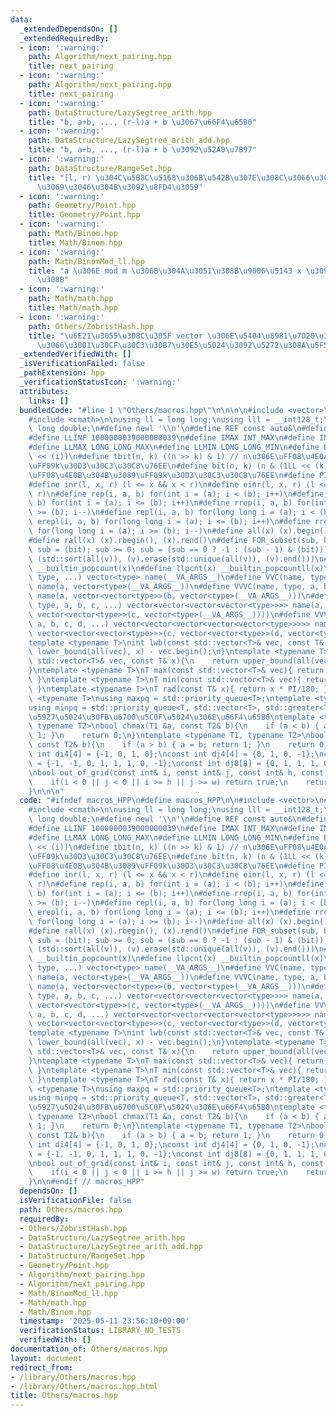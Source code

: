 ```yaml
---
data:
  _extendedDependsOn: []
  _extendedRequiredBy:
  - icon: ':warning:'
    path: Algorithm/next_pairing.hpp
    title: next_pairing
  - icon: ':warning:'
    path: Algorithm/next_pairing.hpp
    title: next_pairing
  - icon: ':warning:'
    path: DataStructure/LazySegtree_arith.hpp
    title: "b, a+b, ..., (r-l)a + b \u3067\u66F4\u65B0"
  - icon: ':warning:'
    path: DataStructure/LazySegtree_arith_add.hpp
    title: "b, a+b, ..., (r-l)a + b \u3092\u52A0\u7B97"
  - icon: ':warning:'
    path: DataStructure/RangeSet.hpp
    title: "[l, r) \u304C\u5B8C\u5168\u306B\u542B\u307E\u308C\u3066\u3044\u308B\u304B\
      \u3069\u3046\u304B\u3092\u8FD4\u3059"
  - icon: ':warning:'
    path: Geometry/Point.hpp
    title: Geometry/Point.hpp
  - icon: ':warning:'
    path: Math/Binom.hpp
    title: Math/Binom.hpp
  - icon: ':warning:'
    path: Math/BinomMod_ll.hpp
    title: "a \u306E mod m \u306B\u304A\u3051\u308B\u9006\u5143 x \u3092\u6C42\u3081\
      \u308B"
  - icon: ':warning:'
    path: Math/math.hpp
    title: Math/math.hpp
  - icon: ':warning:'
    path: Others/ZobristHash.hpp
    title: "\u6E21\u3055\u308C\u305F vector \u306E\u5404\u8981\u7D20\u306B\u5BFE\u3057\
      \u3066\u3001\u30CF\u30C3\u30B7\u30E5\u5024\u3092\u5272\u308A\u5F53\u3066\u308B"
  _extendedVerifiedWith: []
  _isVerificationFailed: false
  _pathExtension: hpp
  _verificationStatusIcon: ':warning:'
  attributes:
    links: []
  bundledCode: "#line 1 \"Others/macros.hpp\"\n\n\n\n#include <vector>\n#include <queue>\n\
    #include <cmath>\n\nusing ll = long long;\nusing lll = __int128_t;\nusing ld =\
    \ long double;\n#define newl '\\n'\n#define REF const auto&\n#define INF 1000390039\n\
    #define LLINF 1000000039000000039\n#define IMAX INT_MAX\n#define IMIN INT_MIN\n\
    #define LLMAX LONG_LONG_MAX\n#define LLMIN LONG_LONG_MIN\n#define BIT(i) (1LL\
    \ << (i))\n#define tbit(n, k) ((n >> k) & 1) // n\u306E\uFF08\u4E0A\u304B\u3089\
    \uFF09k\u30D3\u30C3\u30C8\u76EE\n#define bit(n, k) (n & (1LL << (k))) // n\u306E\
    \uFF08\u4E0B\u304B\u3089\uFF09k\u30D3\u30C3\u30C8\u76EE\n#define PI acos(-1)\n\
    #define inr(l, x, r) (l <= x && x < r)\n#define einr(l, x, r) (l <= x && x <=\
    \ r)\n#define rep(i, a, b) for(int i = (a); i < (b); i++)\n#define erep(i, a,\
    \ b) for(int i = (a); i <= (b); i++)\n#define rrep(i, a, b) for(int i = (a); i\
    \ >= (b); i--)\n#define repl(i, a, b) for(long long i = (a); i < (b); i++)\n#define\
    \ erepl(i, a, b) for(long long i = (a); i <= (b); i++)\n#define rrepl(i, a, b)\
    \ for(long long i = (a); i >= (b); i--)\n#define all(x) (x).begin(), (x).end()\n\
    #define rall(x) (x).rbegin(), (x).rend()\n#define FOR_subset(sub, bit) for (ll\
    \ sub = (bit); sub >= 0; sub = (sub == 0 ? -1 : (sub - 1) & (bit)))\n#define UNIQUE(v)\
    \ (std::sort(all(v)), (v).erase(std::unique(all(v)), (v).end()))\n#define pcnt(x)\
    \ __builtin_popcount(x)\n#define llpcnt(x) __builtin_popcountll(x)\n#define VC(name,\
    \ type, ...) vector<type> name(__VA_ARGS__)\n#define VVC(name, type, a, ...) vector<vector<type>>\
    \ name(a, vector<type>(__VA_ARGS__))\n#define VVVC(name, type, a, b, ...) vector<vector<vector<type>>>\
    \ name(a, vector<vector<type>>(b, vector<type>(__VA_ARGS__)))\n#define VVVVC(name,\
    \ type, a, b, c, ...) vector<vector<vector<vector<type>>>> name(a, vector<vector<vector<type>>>(b,\
    \ vector<vector<type>>(c, vector<type>(__VA_ARGS__))))\n#define VVVVVC(name, type,\
    \ a, b, c, d, ...) vector<vector<vector<vector<vector<type>>>>> name(a, vector<vector<vector<vector<type>>>>(b,\
    \ vector<vector<vector<type>>>(c, vector<vector<type>>(d, vector<type>(__VA_ARGS__)))));\n\
    template <typename T>\nint lwb(const std::vector<T>& vec, const T& x){\n    return\
    \ lower_bound(all(vec), x) - vec.begin();\n}\ntemplate <typename T>\nint upb(const\
    \ std::vector<T>& vec, const T& x){\n    return upper_bound(all(vec), x) - vec.begin();\n\
    }\ntemplate <typename T>\nT max(const std::vector<T>& vec){ return *max_element(all(vec));\
    \ }\ntemplate <typename T>\nT min(const std::vector<T>& vec){ return *min_element(all(vec));\
    \ }\ntemplate <typename T>\nT rad(const T& x){ return x * PI/180; }\ntemplate\
    \ <typename T>\nusing maxpq = std::priority_queue<T>;\ntemplate <typename T>\n\
    using minpq = std::priority_queue<T, std::vector<T>, std::greater<T>>;\n// \u6700\
    \u5927\u5024\u30FB\u6700\u5C0F\u5024\u306E\u66F4\u65B0\ntemplate <typename T1,\
    \ typename T2>\nbool chmax(T1 &a, const T2& b){\n    if (a < b) { a = b; return\
    \ 1; }\n    return 0;\n}\ntemplate <typename T1, typename T2>\nbool chmin(T1 &a,\
    \ const T2& b){\n    if (a > b) { a = b; return 1; }\n    return 0;\n}\n\nconst\
    \ int di4[4] = {-1, 0, 1, 0};\nconst int dj4[4] = {0, 1, 0, -1};\nconst int di8[8]\
    \ = {-1, -1, 0, 1, 1, 1, 0, -1};\nconst int dj8[8] = {0, 1, 1, 1, 0, -1, -1, -1};\n\
    \nbool out_of_grid(const int& i, const int& j, const int& h, const int& w){\n\
    \    if(i < 0 || j < 0 || i >= h || j >= w) return true;\n    return false;\n\
    }\n\n\n"
  code: "#ifndef macros_HPP\n#define macros_HPP\n\n#include <vector>\n#include <queue>\n\
    #include <cmath>\n\nusing ll = long long;\nusing lll = __int128_t;\nusing ld =\
    \ long double;\n#define newl '\\n'\n#define REF const auto&\n#define INF 1000390039\n\
    #define LLINF 1000000039000000039\n#define IMAX INT_MAX\n#define IMIN INT_MIN\n\
    #define LLMAX LONG_LONG_MAX\n#define LLMIN LONG_LONG_MIN\n#define BIT(i) (1LL\
    \ << (i))\n#define tbit(n, k) ((n >> k) & 1) // n\u306E\uFF08\u4E0A\u304B\u3089\
    \uFF09k\u30D3\u30C3\u30C8\u76EE\n#define bit(n, k) (n & (1LL << (k))) // n\u306E\
    \uFF08\u4E0B\u304B\u3089\uFF09k\u30D3\u30C3\u30C8\u76EE\n#define PI acos(-1)\n\
    #define inr(l, x, r) (l <= x && x < r)\n#define einr(l, x, r) (l <= x && x <=\
    \ r)\n#define rep(i, a, b) for(int i = (a); i < (b); i++)\n#define erep(i, a,\
    \ b) for(int i = (a); i <= (b); i++)\n#define rrep(i, a, b) for(int i = (a); i\
    \ >= (b); i--)\n#define repl(i, a, b) for(long long i = (a); i < (b); i++)\n#define\
    \ erepl(i, a, b) for(long long i = (a); i <= (b); i++)\n#define rrepl(i, a, b)\
    \ for(long long i = (a); i >= (b); i--)\n#define all(x) (x).begin(), (x).end()\n\
    #define rall(x) (x).rbegin(), (x).rend()\n#define FOR_subset(sub, bit) for (ll\
    \ sub = (bit); sub >= 0; sub = (sub == 0 ? -1 : (sub - 1) & (bit)))\n#define UNIQUE(v)\
    \ (std::sort(all(v)), (v).erase(std::unique(all(v)), (v).end()))\n#define pcnt(x)\
    \ __builtin_popcount(x)\n#define llpcnt(x) __builtin_popcountll(x)\n#define VC(name,\
    \ type, ...) vector<type> name(__VA_ARGS__)\n#define VVC(name, type, a, ...) vector<vector<type>>\
    \ name(a, vector<type>(__VA_ARGS__))\n#define VVVC(name, type, a, b, ...) vector<vector<vector<type>>>\
    \ name(a, vector<vector<type>>(b, vector<type>(__VA_ARGS__)))\n#define VVVVC(name,\
    \ type, a, b, c, ...) vector<vector<vector<vector<type>>>> name(a, vector<vector<vector<type>>>(b,\
    \ vector<vector<type>>(c, vector<type>(__VA_ARGS__))))\n#define VVVVVC(name, type,\
    \ a, b, c, d, ...) vector<vector<vector<vector<vector<type>>>>> name(a, vector<vector<vector<vector<type>>>>(b,\
    \ vector<vector<vector<type>>>(c, vector<vector<type>>(d, vector<type>(__VA_ARGS__)))));\n\
    template <typename T>\nint lwb(const std::vector<T>& vec, const T& x){\n    return\
    \ lower_bound(all(vec), x) - vec.begin();\n}\ntemplate <typename T>\nint upb(const\
    \ std::vector<T>& vec, const T& x){\n    return upper_bound(all(vec), x) - vec.begin();\n\
    }\ntemplate <typename T>\nT max(const std::vector<T>& vec){ return *max_element(all(vec));\
    \ }\ntemplate <typename T>\nT min(const std::vector<T>& vec){ return *min_element(all(vec));\
    \ }\ntemplate <typename T>\nT rad(const T& x){ return x * PI/180; }\ntemplate\
    \ <typename T>\nusing maxpq = std::priority_queue<T>;\ntemplate <typename T>\n\
    using minpq = std::priority_queue<T, std::vector<T>, std::greater<T>>;\n// \u6700\
    \u5927\u5024\u30FB\u6700\u5C0F\u5024\u306E\u66F4\u65B0\ntemplate <typename T1,\
    \ typename T2>\nbool chmax(T1 &a, const T2& b){\n    if (a < b) { a = b; return\
    \ 1; }\n    return 0;\n}\ntemplate <typename T1, typename T2>\nbool chmin(T1 &a,\
    \ const T2& b){\n    if (a > b) { a = b; return 1; }\n    return 0;\n}\n\nconst\
    \ int di4[4] = {-1, 0, 1, 0};\nconst int dj4[4] = {0, 1, 0, -1};\nconst int di8[8]\
    \ = {-1, -1, 0, 1, 1, 1, 0, -1};\nconst int dj8[8] = {0, 1, 1, 1, 0, -1, -1, -1};\n\
    \nbool out_of_grid(const int& i, const int& j, const int& h, const int& w){\n\
    \    if(i < 0 || j < 0 || i >= h || j >= w) return true;\n    return false;\n\
    }\n\n#endif // macros_HPP"
  dependsOn: []
  isVerificationFile: false
  path: Others/macros.hpp
  requiredBy:
  - Others/ZobristHash.hpp
  - DataStructure/LazySegtree_arith.hpp
  - DataStructure/LazySegtree_arith_add.hpp
  - DataStructure/RangeSet.hpp
  - Geometry/Point.hpp
  - Algorithm/next_pairing.hpp
  - Algorithm/next_pairing.hpp
  - Math/BinomMod_ll.hpp
  - Math/math.hpp
  - Math/Binom.hpp
  timestamp: '2025-05-11 23:56:10+09:00'
  verificationStatus: LIBRARY_NO_TESTS
  verifiedWith: []
documentation_of: Others/macros.hpp
layout: document
redirect_from:
- /library/Others/macros.hpp
- /library/Others/macros.hpp.html
title: Others/macros.hpp
---
```

